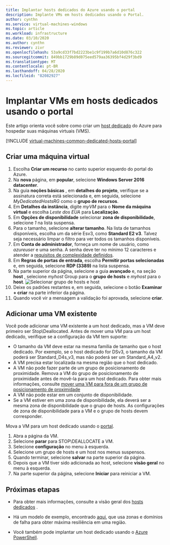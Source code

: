 ```yaml
---
title: Implantar hosts dedicados do Azure usando o portal
description: Implante VMs em hosts dedicados usando o Portal.
author: cynthn
ms.service: virtual-machines-windows
ms.topic: article
ms.workload: infrastructure
ms.date: 03/10/2020
ms.author: cynthn
ms.reviewer: zivr
ms.openlocfilehash: 53a9cd33f7bd2223be1c9f199b7a6d10d876c322
ms.sourcegitcommit: 849bb1729b89d075eed579aa36395bf4d29f3bd9
ms.translationtype: MT
ms.contentlocale: pt-BR
ms.lasthandoff: 04/28/2020
ms.locfileid: "82082927"
---
```

# <a name="deploy-vms-to-dedicated-hosts-using-the-portal"></a>Implantar VMs em hosts dedicados usando o portal

Este artigo orienta você sobre como criar um [host dedicado](dedicated-hosts.md) do Azure para hospedar suas máquinas virtuais (VMS). 

[!INCLUDE [virtual-machines-common-dedicated-hosts-portal](../../../includes/virtual-machines-common-dedicated-hosts-portal.md)]

## <a name="create-a-vm"></a>Criar uma máquina virtual

1. Escolha **Criar um recurso** no canto superior esquerdo do portal do Azure.
1. Na **nova** página, em **popular**, selecione **Windows Server 2016 datacenter**.
1. Na guia **noções básicas** , em **detalhes do projeto**, verifique se a assinatura correta está selecionada e, em seguida, selecione *MyDedicatedHostsRG* como o **grupo de recursos**. 
1. Em **Detalhes da instância**, digite *myVM* para o **Nome da máquina virtual** e escolha *Leste dos EUA* para **Localização**.
1. Em **Opções de disponibilidade** selecionar **zona de disponibilidade**, selecione *1* na lista suspensa.
1. Para o tamanho, selecione **alterar tamanho**. Na lista de tamanhos disponíveis, escolha um da série Esv3, como **Standard E2 v3**. Talvez seja necessário limpar o filtro para ver todos os tamanhos disponíveis.
1. Em **Conta de administrador**, forneça um nome de usuário, como *azureuser* e uma senha. A senha deve ter no mínimo 12 caracteres e atender a [requisitos de complexidade definidos](faq.md#what-are-the-password-requirements-when-creating-a-vm).
1. Em **Regras de portas de entrada**, escolha **Permitir portas selecionadas** e, em seguida, selecione **RDP (3389)** na lista suspensa.
1. Na parte superior da página, selecione a guia **avançado** e, na seção **host** , selecione *myhost* Group para o **grupo de hosts** e *myhost* para o **host**. 
    ![Selecionar grupo de hosts e host](./media/dedicated-hosts-portal/advanced.png)
1. Deixe os padrões restantes e, em seguida, selecione o botão **Examinar + criar** na parte inferior da página.
1. Quando você vir a mensagem a validação foi aprovada, selecione **criar**.

## <a name="add-an-existing-vm"></a>Adicionar uma VM existente 

Você pode adicionar uma VM existente a um host dedicado, mas a VM deve primeiro ser Stop\Deallocated. Antes de mover uma VM para um host dedicado, verifique se a configuração da VM tem suporte:

- O tamanho da VM deve estar na mesma família de tamanho que o host dedicado. Por exemplo, se o host dedicado for DSv3, o tamanho da VM poderá ser Standard_D4s_v3, mas não poderá ser um Standard_A4_v2. 
- A VM precisa estar localizada na mesma região que o host dedicado.
- A VM não pode fazer parte de um grupo de posicionamento de proximidade. Remova a VM do grupo de posicionamento de proximidade antes de movê-la para um host dedicado. Para obter mais informações, consulte [mover uma VM para fora de um grupo de posicionamento de proximidade](https://docs.microsoft.com/azure/virtual-machines/windows/proximity-placement-groups#move-an-existing-vm-out-of-a-proximity-placement-group)
- A VM não pode estar em um conjunto de disponibilidade.
- Se a VM estiver em uma zona de disponibilidade, ela deverá ser a mesma zona de disponibilidade que o grupo de hosts. As configurações de zona de disponibilidade para a VM e o grupo de hosts devem corresponder.

Mova a VM para um host dedicado usando o [portal](https://portal.azure.com).

1. Abra a página da VM.
1. Selecione **parar** para STOP\DEALLOCATE a VM.
1. Selecione **configuração** no menu à esquerda.
1. Selecione um grupo de hosts e um host nos menus suspensos.
1. Quando terminar, selecione **salvar** na parte superior da página.
1. Depois que a VM tiver sido adicionada ao host, selecione **visão geral** no menu à esquerda.
1. Na parte superior da página, selecione **Iniciar** para reiniciar a VM.

## <a name="next-steps"></a>Próximas etapas

- Para obter mais informações, consulte a visão geral dos [hosts dedicados](dedicated-hosts.md) . 

- Há um modelo de exemplo, encontrado [aqui](https://github.com/Azure/azure-quickstart-templates/blob/master/201-vm-dedicated-hosts/README.md), que usa zonas e domínios de falha para obter máxima resiliência em uma região.

- Você também pode implantar um host dedicado usando o [Azure PowerShell](dedicated-hosts-powershell.md).
